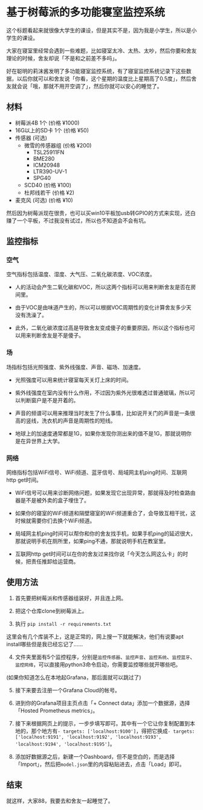 # 基于树莓派的多功能寝室监控系统

这个标题看起来就很像大学生的课设，但是其实不是，因为我是小学生，所以是小学生的课设。

大家在寝室里经常会遇到一些难题，比如寝室太冷、太热、太吵，然后你要和舍友理论的时候，舍友却说「不是和之前差不多吗」。

好在聪明的莉沫酱发明了多功能寝室监控系统，有了寝室监控系统记录下这些数据，以后你就可以和舍友说「你看，这个星期的温度比上星期高了0.5度」，然后舍友就会说「哦，那就不用开空调了」，然后你就可以安心的睡觉了。


## 材料

- 树莓派4B 1个 (价格 ¥1000)
- 16G以上的SD卡 1个 (价格 ¥50)
- 传感器 (可选)
    - 微雪的传感器组 (价格 ¥200)
        - TSL25911FN
        - BME280
        - ICM20948
        - LTR390-UV-1
        - SPG40
    - SCD40 (价格 ¥100)
    - 杜邦线若干 (价格 ¥2)
- 麦克风 (可选) (价格 ¥10)


然后因为树莓派现在很贵，也可以买win10平板加usb转GPIO的方式来实现，还白赚了一个平板，不过我没有试过，所以也不知道会不会有坑。


## 监控指标

### 空气

空气指标包括温度、湿度、大气压、二氧化碳浓度、VOC浓度。

- 人的活动会产生二氧化碳和VOC，所以这两个指标可以用来判断舍友是否在房间里。

- 由于VOC是由味道产生的，所以可以根据VOC周期性的变化计算舍友多少天没有洗澡了。

- 此外，二氧化碳浓度过高是导致舍友变成傻子的重要原因，所以这个指标也可以用来判断舍友是不是傻子。


### 场

场指标包括光照强度、紫外线强度、声音、磁场、加速度。

- 光照强度可以用来统计寝室每天关灯上床的时间。

- 紫外线强度在室内没有什么作用，不过因为紫外光很难透过普通玻璃，所以可以判断窗户是不是开着的。

- 声音的频谱可以用来推理当时发生了什么事情，比如说开关门的声音是一条很高的竖线，洗衣机的声音是周期性的短线。

- 地球上的加速度通常都是1G，如果你发现你测出来的值不是1G，那就说明你是在异世界上大学。


### 网络

网络指标包括WiFi信号、WiFi频道、蓝牙信号、局域网主机ping时间、互联网http get时间。

- WiFi信号可以用来诊断网络问题，如果发现它出现异常，那就得及时检查路由器是不是被外卖的盒子埋住了。

- 如果你的寝室的WiFi频道和隔壁寝室的WiFi频道重合了，会导致互相干扰，这时候就需要你们去换个WiFi频道。

- 局域网主机ping时间可以帮你和你的舍友找手机，如果手机ping的延迟很大，那就说明手机在厕所里，如果ping不通，那就说明手机在教室里。

- 互联网http get时间可以在你的舍友过来找你说「今天怎么网这么卡」的时候，把责任推卸给运营商。


## 使用方法

1. 首先要把树莓派和传感器组装好，并且连上网。

2. 把这个仓库clone到树莓派上。

3. 执行 `pip install -r requirements.txt`

这里会有几个库装不上，这是正常的，网上搜一下就能解决，他们有说要apt install哪些但是我已经忘记了……

4. 文件夹里面有5个监控程序，分别是`监控传感器`、`监控声音`、`监控系统`、`监控蓝牙`、`监控网络`，可以直接用python3命令启动，你需要监控哪些就开哪些吧。

(如果你知道怎么在本地起Grafana，那后面就可以跳过了)

5. 接下来要去注册一个Grafana Cloud的帐号。

6. 进到你的Grafana项目主页点击「+ Connect data」添加一个数据源，选择「Hosted Prometheus metrics」。

7. 接下来根据网页上的提示，一步步填写即可。其中有一个它让你复制配置到本地的，那个地方有`- targets: ['localhost:9100']`，得把它换成`- targets: ['localhost:9191', 'localhost:9192', 'localhost:9193', 'localhost:9194', 'localhost:9195']`。

8. 添加好数据源之后，新建一个Dashboard，但不是空白的，而是选择「Import」，然后把`model.json`里的内容粘贴进去，点击「Load」即可。


## 结束

就这样，大家88，我要去和舍友一起睡觉了。
